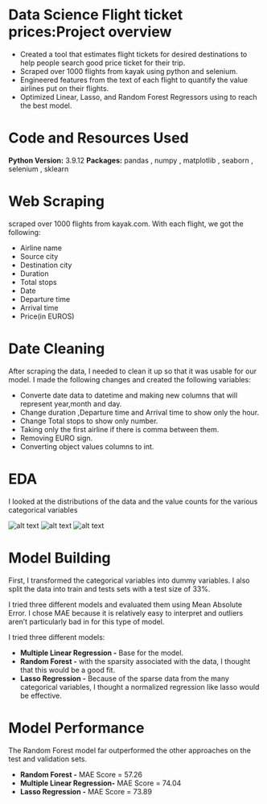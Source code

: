 # Data Science Flight ticket prices:Project overview
* Created a tool that estimates flight tickets for desired destinations to help people search good price ticket for their trip.
* Scraped over 1000 flights from kayak using python and selenium.
* Engineered features from the text of each flight to quantify the value airlines put on their flights.
* Optimized Linear, Lasso, and Random Forest Regressors using to reach the best model.

# Code and Resources Used
**Python Version:** 3.9.12
**Packages:** pandas , numpy , matplotlib , seaborn , selenium , sklearn

# Web Scraping
scraped over 1000 flights from kayak.com. With each flight, we got the following:
* Airline name
* Source city
* Destination city
* Duration
* Total stops
* Date
* Departure time
* Arrival time
* Price(in EUROS)

# Date Cleaning
After scraping the data, I needed to clean it up so that it was usable for our model. I made the following changes and created the following variables:
* Converte date data to datetime and making new columns that will represent year,month and day.
* Change duration ,Departure time and Arrival time to show only the hour.
* Change Total stops to show only number.
* Taking only the first airline if there is comma between them.
* Removing EURO sign.
* Converting object values columns to int.

# EDA
I looked at the distributions of the data and the value counts for the various categorical variables


![alt text](https://github.com/TeveTc20/ds_fligh_proj/images/master/airline_price.PNG "Airlines by Price")
![alt text](https://github.com/TeveTc20/ds_fligh_proj/images/master/totalStops_price.PNG "Total stops by Price")
![alt text](https://github.com/TeveTc20/ds_fligh_proj/images/master/heatmap_dfcorr.PNG "Correlation")


# Model Building
First, I transformed the categorical variables into dummy variables. I also split the data into train and tests sets with a test size of 33%.

I tried three different models and evaluated them using Mean Absolute Error. I chose MAE because it is relatively easy to interpret and outliers aren’t particularly bad in for this type of model.

I tried three different models:
* **Multiple Linear Regression -** Base for the model.
* **Random Forest -** with the sparsity associated with the data, I thought that this would be a good fit.
* **Lasso Regression -** Because of the sparse data from the many categorical variables, I thought a normalized regression like lasso would be effective.

# Model Performance
The Random Forest model far outperformed the other approaches on the test and validation sets.
* **Random Forest -** MAE Score = 57.26
* **Multiple Linear Regression-** MAE Score = 74.04
* **Lasso Regression -** MAE Score = 73.89
